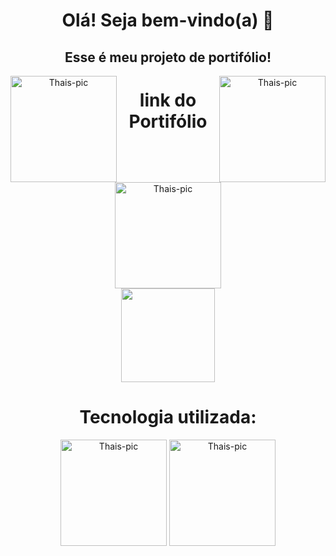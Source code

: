 <h1 align="center" >Olá! Seja bem-vindo(a) 👋</h1>
<h2 align="center">Esse é meu projeto de portifólio!</h2>
<div align="center">


  <img align="right" height="170" width="170" alt="Thais-pic" title="Thais-pic" src="https://i.pinimg.com/originals/48/5e/83/485e83ad5709e90ba5a0cffccb717e08.gif" />
  <img align="left" height="170" width="170" alt="Thais-pic" title="Thais-pic" src="http://pa1.narvii.com/6824/63f8ca1a102a0dbc4d71539b5769cb79ceff6673_00.gif" />
  </div>
<h1 align="center" >link do Portifólio</h1>
<div align="center">
<img align="center" height="170" width="170" alt="Thais-pic" title="Thais-pic" src="https://i.pinimg.com/originals/b6/fd/18/b6fd1893a54478eb393d13c5d1994ef7.gif" />
</div>
<div align="center">

<a href="https://portifolio-five-xi.vercel.app">
  <img height="150em" src="https://mestreacasa.gva.es/c/document_library/get_file?folderId=500027157917&name=DLFE-2489922.gif"/>
  </a>
</div>
<div align="center">
<h1 align="center" >Tecnologia utilizada:</h1>
<img align="center" height="170" width="170" alt="Thais-pic" title="Thais-pic" src="https://cdn-icons-png.flaticon.com/512/5968/5968267.png" />
<img align="center" height="170" width="170" alt="Thais-pic" title="Thais-pic" src="https://cdn-icons-png.flaticon.com/512/5968/5968242.png" />

</div>

